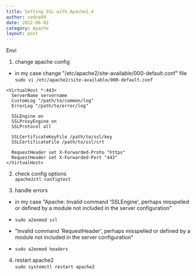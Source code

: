 ```yaml
---
title: Setting SSL with Apache2.4 
author: sedna99
date: 2022-06-02
category: Apache
layout: post
---
```


Envi

1. change apache config  
- in my case change "/etc/apache2/site-available/000-default.conf" file  
`sudo vi /etc/apache2/site-available/000-default.conf`  
```
<VirtualHost *:443>
  ServerName servername
  CustomLog "/path/to/common/log"
  ErrorLog "/path/to/error/log"

  SSLEngine on
  SSLProxyEngine on
  SSLProtocol all

  SSLCertificateKeyFile /path/to/ssl/key
  SSLCertificateFile /path/to/ssl/crt

  RequestHeader set X-Forwarded-Proto "https"
  RequestHeader set X-Forwarded-Port "443"
</VirtualHost>
```

2. check config options  
`apache2ctl configtest`

3. handle errors  
- in my case "Apache: Invalid command 'SSLEngine', perhaps misspelled or defined by a module not included in the server configuration"  
+ `sudo a2enmod ssl`  
- "Invalid command 'RequestHeader', perhaps misspelled or defined by a module not included in the server configuration"  
+ `sudo a2enmod headers`

4. restart apache2  
`sudo systemctl restart apache2`

